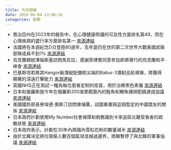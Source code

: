 ```yaml
---
title: 今日頭條
date: 2024-06-04 13:00:14
categories: 新聞            
---
```

- 喬治亞州在2023年的報告中，在心理健康照護的可及性方面排名第49，而在心理疾病的盛行率方面排名第一 [來源連結](https://www.npr.org/2024/05/30/nx-s1-4964724/rural-u-s-health-care-crisis-georgia)
- 法國將在本週紀念D日登陸80週年，去年底仍在世的第二次世界大戰美國武裝部隊成員不到1% [來源連結](https://www.npr.org/2024/06/04/nx-s1-4991626/d-day-veterans-memories-80th-anniversary-june-6-1944)
- 烏克蘭總統澤倫斯基訪問馬尼拉，感謝菲律賓同意參加即將舉行的烏克蘭和平峰會 [來源連結](https://asiatimes.com/2024/06/marcos-zelensky-love-in-underlines-manilas-strategic-shift/)
- 巴基斯坦若將其Hangor級潛艇配備核尖端的Babur-3潛射巡航導彈，將獲得顯著的深遠打擊能力 [來源連結](https://asiatimes.com/2024/06/india-making-bay-of-bengal-into-a-nuclear-launchpad/)
- 英國NHS正在測試一種為每位患者定制的疫苗，用於治療黑色素瘤 [來源連結](https://www.theguardian.com/society/article/2024/jun/03/extremely-impressive-melanoma-jab-trial-results-excite-doctors)
- 日本和俄羅斯就今年在俄羅斯200海里範圍內的鮭魚和鱒魚捕撈配額達成協議 [來源連結](https://www.japantimes.co.jp/news/2024/06/04/japan/japan-russia-salmon-fishing-quota/)
- 美國國防部長勞埃德·奧斯汀訪問柬埔寨，試圖重置與這個堅定的中國盟友的關係 [來源連結](https://www.japantimes.co.jp/news/2024/06/04/world/politics/us-pentagon-cambodia-china/)
- 日本政府計劃使用My Number社會保障和稅務識別卡來追踪災難受害者的疏散狀態 [來源連結](https://www.japantimes.co.jp/news/2024/06/04/japan/japan-my-number-id-use-in-disasters/)
- 日本政府表示，計劃在30年內將國內雪松花粉的數量減半 [來源連結](https://www.japantimes.co.jp/news/2024/06/04/japan/japan-pollen-reduction-policy/)
- 由於北韓決定將垃圾裝入數百個氣球並越過邊界，南韓暫停了與北韓的軍事協議 [來源連結](https://www.japantimes.co.jp/news/2024/06/04/asia-pacific/politics/koreas-agreement-suspended-fully/)



